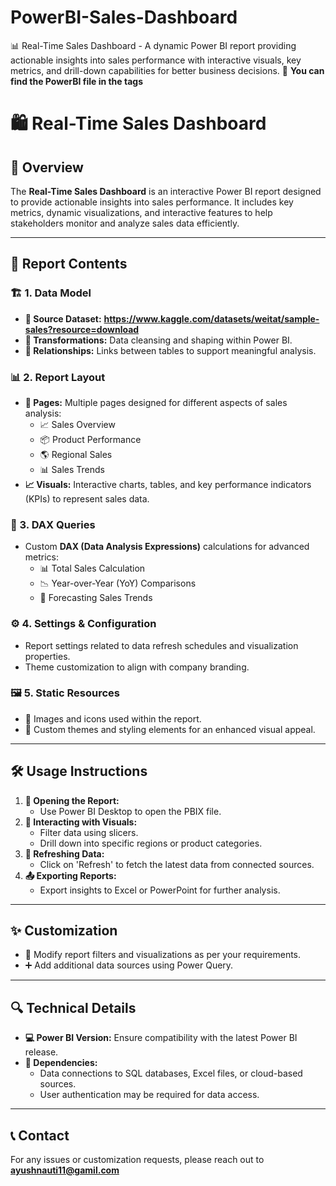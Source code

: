 # PowerBI-Sales-Dashboard
📊 Real-Time Sales Dashboard - A dynamic Power BI report providing actionable insights into sales performance with interactive visuals, key metrics, and drill-down capabilities for better business decisions. 🚀
**You can find the PowerBI file in the tags**

# 🛍️ Real-Time Sales Dashboard

## 🚀 Overview
The **Real-Time Sales Dashboard** is an interactive Power BI report designed to provide actionable insights into sales performance. It includes key metrics, dynamic visualizations, and interactive features to help stakeholders monitor and analyze sales data efficiently.

---

## 📂 Report Contents

### 🏗️ 1. Data Model
- **📡 Source Dataset:** **https://www.kaggle.com/datasets/weitat/sample-sales?resource=download**
- **🔄 Transformations:** Data cleansing and shaping within Power BI.
- **🔗 Relationships:** Links between tables to support meaningful analysis.

### 📊 2. Report Layout
- **📄 Pages:** Multiple pages designed for different aspects of sales analysis:
  - 📈 Sales Overview
  - 📦 Product Performance
  - 🌎 Regional Sales
  - 📊 Sales Trends
- **📈 Visuals:** Interactive charts, tables, and key performance indicators (KPIs) to represent sales data.

### 🧮 3. DAX Queries
- Custom **DAX (Data Analysis Expressions)** calculations for advanced metrics:
  - 📊 Total Sales Calculation
  - 📉 Year-over-Year (YoY) Comparisons
  - 🔮 Forecasting Sales Trends

### ⚙️ 4. Settings & Configuration
- Report settings related to data refresh schedules and visualization properties.
- Theme customization to align with company branding.

### 🖼️ 5. Static Resources
- 🎨 Images and icons used within the report.
- 🎨 Custom themes and styling elements for an enhanced visual appeal.

---

## 🛠️ Usage Instructions
1. **📂 Opening the Report:**
   - Use Power BI Desktop to open the PBIX file.
2. **🎯 Interacting with Visuals:**
   - Filter data using slicers.
   - Drill down into specific regions or product categories.
3. **🔄 Refreshing Data:**
   - Click on 'Refresh' to fetch the latest data from connected sources.
4. **📤 Exporting Reports:**
   - Export insights to Excel or PowerPoint for further analysis.

---

## ✨ Customization
- 🎯 Modify report filters and visualizations as per your requirements.
- ➕ Add additional data sources using Power Query.

---

## 🔍 Technical Details
- **💻 Power BI Version:** Ensure compatibility with the latest Power BI release.
- **🔗 Dependencies:**
  - Data connections to SQL databases, Excel files, or cloud-based sources.
  - User authentication may be required for data access.

---

## 📞 Contact
For any issues or customization requests, please reach out to **ayushnauti11@gamil.com**
